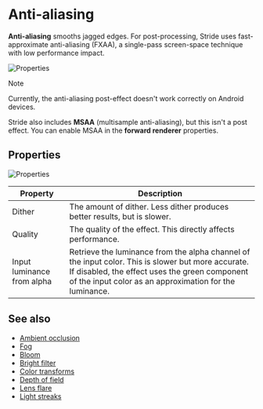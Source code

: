 # Anti-aliasing

**Anti-aliasing** smooths jagged edges. For post-processing, Stride uses fast-approximate anti-aliasing (FXAA), a single-pass screen-space technique with low performance impact.

![Properties](media/anti-aliasing-closeup-comparison.png)

>[!Note]
>Currently, the anti-aliasing post-effect doesn't work correctly on Android devices.

Stride also includes **MSAA** (multisample anti-aliasing), but this isn't a post effect. You can enable MSAA in the **forward renderer** properties.

## Properties

![Properties](media/anti-aliasing.png)

| Property          | Description 
| --------------    | ---- 
| Dither            | The amount of dither. Less dither produces better results, but is slower.
| Quality           | The quality of the effect. This directly affects performance.
| Input luminance from alpha | Retrieve the luminance from the alpha channel of the input color. This is slower but more accurate. If disabled, the effect uses the green component of the input color as an approximation for the luminance.

## See also

* [Ambient occlusion](ambient-occlusion.md)
* [Fog](fog.md)
* [Bloom](bloom.md)
* [Bright filter](bright-filter.md)
* [Color transforms](color-transforms/index.md)
* [Depth of field](depth-of-field.md)
* [Lens flare](lens-flare.md)
* [Light streaks](light-streaks.md)
